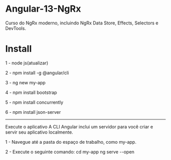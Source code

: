 # Angular-13-NgRx
Curso do NgRx moderno, incluindo NgRx Data Store, Effects, Selectors e DevTools.

# Install

1 - node js(atualizar)

2 - npm install -g @angular/cli

3 - ng new my-app

4 - npm install bootstrap

5 - npm install concurrently

6 - npm install json-server

---------------------------------------------------------
Execute o aplicativo
A CLI Angular inclui um servidor para você criar e servir seu aplicativo localmente.

1 - Navegue até a pasta do espaço de trabalho, como my-app.

2 - Execute o seguinte comando:
cd my-app
ng serve --open
